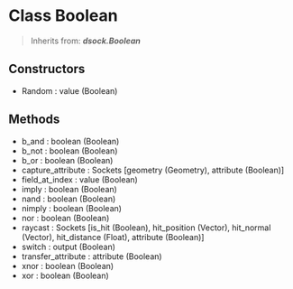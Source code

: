 
# Class Boolean

> Inherits from: ***dsock.Boolean***

## Constructors



- Random : value (Boolean)



## Methods



- b_and : boolean (Boolean)
- b_not : boolean (Boolean)
- b_or : boolean (Boolean)
- capture_attribute : Sockets      [geometry (Geometry), attribute (Boolean)]
- field_at_index : value (Boolean)
- imply : boolean (Boolean)
- nand : boolean (Boolean)
- nimply : boolean (Boolean)
- nor : boolean (Boolean)
- raycast : Sockets      [is_hit (Boolean), hit_position (Vector), hit_normal (Vector), hit_distance (Float), attribute (Boolean)]
- switch : output (Boolean)
- transfer_attribute : attribute (Boolean)
- xnor : boolean (Boolean)
- xor : boolean (Boolean)


